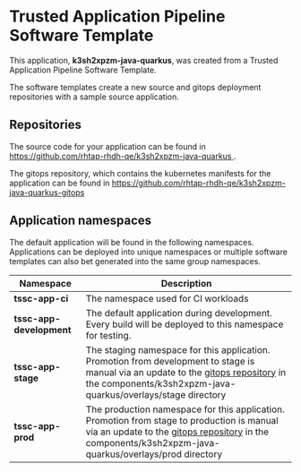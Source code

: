 # Trusted Application Pipeline Software Template

This application, **k3sh2xpzm-java-quarkus**, was created from a Trusted Application Pipeline Software Template.

The software templates create a new source and gitops deployment repositories with a sample source application. 

## Repositories

The source code for your application can be found in [https://github.com/rhtap-rhdh-qe/k3sh2xpzm-java-quarkus ](https://github.com/rhtap-rhdh-qe/k3sh2xpzm-java-quarkus ).
 
The gitops repository, which contains the kubernetes manifests for the application can be found in 
[https://github.com/rhtap-rhdh-qe/k3sh2xpzm-java-quarkus-gitops ](https://github.com/rhtap-rhdh-qe/k3sh2xpzm-java-quarkus-gitops ) 

## Application namespaces 

The default application will be found in the following namespaces. Applications can be deployed into unique namespaces or multiple software templates can also bet generated into the same group namespaces.  

|  Namespace   |  Description   |  
| -------- | -------- |
| **tssc-app-ci** | The namespace used for CI workloads |
| **tssc-app-development** | The default application during development. Every build will be deployed to this namespace for testing. |
| **tssc-app-stage** | The staging namespace for this application. Promotion from development to stage is manual via an update to the [gitops repository](https://github.com/rhtap-rhdh-qe/k3sh2xpzm-java-quarkus-gitops ) in the components/k3sh2xpzm-java-quarkus/overlays/stage directory |
| **tssc-app-prod** | The production namespace for this application. Promotion from stage to production is manual via an update to the [gitops repository](https://github.com/rhtap-rhdh-qe/k3sh2xpzm-java-quarkus-gitops ) in the components/k3sh2xpzm-java-quarkus/overlays/prod directory |